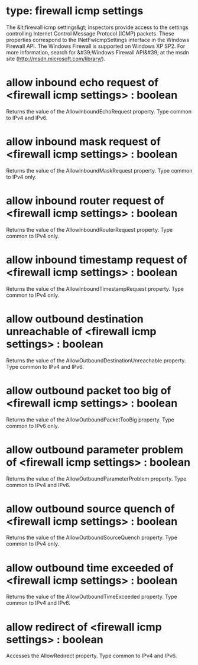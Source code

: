 # type: firewall icmp settings

The &amp;lt;firewall icmp settings&amp;gt; inspectors provide access to the settings controlling Internet Control Message Protocol (ICMP) packets. These properties correspond to the INetFwIcmpSettings interface in the Windows Firewall API. The Windows Firewall is supported on Windows XP SP2. For more information, search for &amp;#39;Windows Firewall API&amp;#39; at the msdn site (http://msdn.microsoft.com/library/).

# allow inbound echo request of &lt;firewall icmp settings&gt; : boolean

Returns the value of the AllowInboundEchoRequest property. Type common to IPv4 and IPv6.

# allow inbound mask request of &lt;firewall icmp settings&gt; : boolean

Returns the value of the AllowInboundMaskRequest property. Type common to IPv4 only.

# allow inbound router request of &lt;firewall icmp settings&gt; : boolean

Returns the value of the AllowInboundRouterRequest property. Type common to IPv4 only.

# allow inbound timestamp request of &lt;firewall icmp settings&gt; : boolean

Returns the value of the AllowInboundTimestampRequest property. Type common to IPv4 only.

# allow outbound destination unreachable of &lt;firewall icmp settings&gt; : boolean

Returns the value of the AllowOutboundDestinationUnreachable property. Type common to IPv4 and IPv6.

# allow outbound packet too big of &lt;firewall icmp settings&gt; : boolean

Returns the value of the AllowOutboundPacketTooBig property. Type common to IPv6 only.

# allow outbound parameter problem of &lt;firewall icmp settings&gt; : boolean

Returns the value of the AllowOutboundParameterProblem property. Type common to IPv4 and IPv6.

# allow outbound source quench of &lt;firewall icmp settings&gt; : boolean

Returns the value of the AllowOutboundSourceQuench property. Type common to IPv4 only.

# allow outbound time exceeded of &lt;firewall icmp settings&gt; : boolean

Returns the value of the AllowOutboundTimeExceeded property. Type common to IPv4 and IPv6.

# allow redirect of &lt;firewall icmp settings&gt; : boolean

Accesses the AllowRedirect property. Type common to IPv4 and IPv6.
